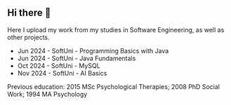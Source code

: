 ## Hi there 👋 
Here I upload my work from my studies in Software Engineering, as well as other projects.
- Jun 2024 - SoftUni - Programming Basics with Java
- Jun 2024 - SoftUni - Java Fundamentals
- Oct 2024 - SoftUni - MySQL
- Nov 2024 - SoftUni - AI Basics

Previous education: 2015 MSc Psychological Therapies; 2008 PhD Social Work; 1994 MA Psychology

<!--
**tproykov/tproykov** is a ✨ _special_ ✨ repository because its `README.md` (this file) appears on your GitHub profile.

Here are some ideas to get you started:

- 🔭 I’m currently working on ...
- 🌱 I’m currently learning ...
- 👯 I’m looking to collaborate on ...
- 🤔 I’m looking for help with ...
- 💬 Ask me about ...
- 📫 How to reach me: ...
- 😄 Pronouns: ...
- ⚡ Fun fact: ...
-->
